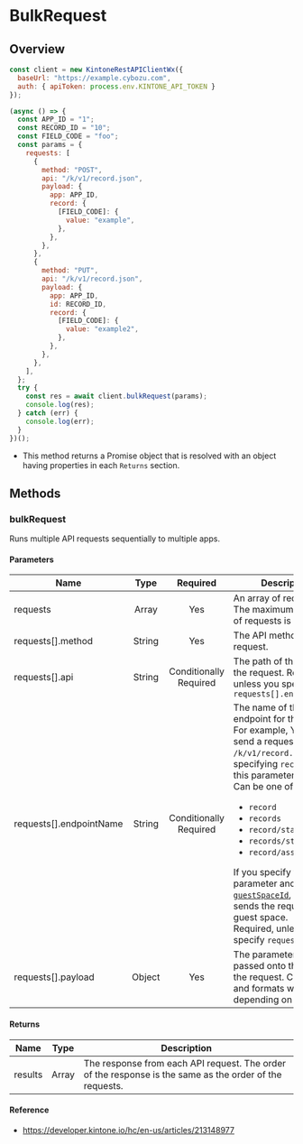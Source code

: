 # BulkRequest

## Overview

```js
const client = new KintoneRestAPIClientWx({
  baseUrl: "https://example.cybozu.com",
  auth: { apiToken: process.env.KINTONE_API_TOKEN }
});

(async () => {
  const APP_ID = "1";
  const RECORD_ID = "10";
  const FIELD_CODE = "foo";
  const params = {
    requests: [
      {
        method: "POST",
        api: "/k/v1/record.json",
        payload: {
          app: APP_ID,
          record: {
            [FIELD_CODE]: {
              value: "example",
            },
          },
        },
      },
      {
        method: "PUT",
        api: "/k/v1/record.json",
        payload: {
          app: APP_ID,
          id: RECORD_ID,
          record: {
            [FIELD_CODE]: {
              value: "example2",
            },
          },
        },
      },
    ],
  };
  try {
    const res = await client.bulkRequest(params);
    console.log(res);
  } catch (err) {
    console.log(err);
  }
})();
```

- This method returns a Promise object that is resolved with an object having properties in each `Returns` section.

## Methods

### bulkRequest

Runs multiple API requests sequentially to multiple apps.

#### Parameters

| Name                    |  Type  |          Required           | Description                                                                                                                                                                                                                                                                                                                                                                                                                                                                                                                                                                              |
| ----------------------- | :----: | :-------------------------: | ---------------------------------------------------------------------------------------------------------------------------------------------------------------------------------------------------------------------------------------------------------------------------------------------------------------------------------------------------------------------------------------------------------------------------------------------------------------------------------------------------------------------------------------------------------------------------------------- |
| requests                | Array  |             Yes             | An array of requests. The maximum number of requests is 20.                                                                                                                                                                                                                                                                                                                                                                                                                                                                                                                              |
| requests[].method       | String |             Yes             | The API method for the request.                                                                                                                                                                                                                                                                                                                                                                                                                                                                                                                                                          |
| requests[].api          | String | Conditionally<br />Required | The path of the API for the request. Required, unless you specify `requests[].endpointName`                                                                                                                                                                                                                                                                                                                                                                                                                                                                                              |
| requests[].endpointName | String | Conditionally<br />Required | The name of the API endpoint for the request. <br /> For example, You can send a request to `/k/v1/record.json` by specifying `record` for this parameter. <br /> Can be one of: <ul><li>`record`</li><li>`records`</li><li>`record/status`</li><li>`records/status`</li><li>`record/assignees`</li></ul>If you specify this parameter and [`guestSpaceId`](README.md#parameters-for-KintoneRestAPIClientWx), the client sends the request to the guest space. <br /> Required, unless you specify `requests[].api` |
| requests[].payload      | Object |             Yes             | The parameters to be passed onto the API of the request. Contents and formats will change depending on the API.                                                                                                                                                                                                                                                                                                                                                                                                                                                                          |

#### Returns

| Name    | Type  | Description                                                                                             |
| ------- | :---: | ------------------------------------------------------------------------------------------------------- |
| results | Array | The response from each API request. The order of the response is the same as the order of the requests. |

#### Reference

- https://developer.kintone.io/hc/en-us/articles/213148977
